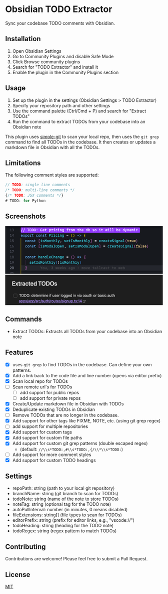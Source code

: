 # Obsidian TODO Extractor

Sync your codebase TODO comments with Obsidian.

## Installation

1. Open Obsidian Settings
2. Go to Community Plugins and disable Safe Mode
3. Click Browse community plugins
4. Search for "TODO Extractor" and install it
5. Enable the plugin in the Community Plugins section

## Usage

1. Set up the plugin in the settings (Obsidian Settings > TODO Extractor)
2. Specify your repository path and other settings
3. Use the command palette (Ctrl/Cmd + P) and search for "Extract TODOs"
4. Run the command to extract TODOs from your codebase into an Obsidian note

This plugin uses [simple-git](https://github.com/steveukx/git-js) to scan your local repo, then uses the `git grep` command to find all TODOs in the codebase. It then creates or updates a markdown file in Obsidian with all the TODOs.

## Limitations

The following comment styles are supported:

```ts
// TODO: single line comments
/* TODO: multi-line comments */
{/* TODO: JSX comments */}
# TODO: for Python
```

## Screenshots

![TODO comment in codebase](./screenshots/extracted-todo-in-codebase.png)
![Extracted TODO in Obsidian](./screenshots/extracted-todo-in-obsidian.png)

## Commands

- Extract TODOs: Extracts all TODOs from your codebase into an Obsidian note

## Features

- [x] uses `git grep` to find TODOs in the codebase. Can define your own patterns.
- [x] Add a link back to the code file and line number (opens via editor prefix)
- [x] Scan local repo for TODOs
- [ ] Scan remote url's for TODOs
  - [ ] add support for public repos
  - [ ] add support for private repos
- [x] Create/Update markdown file in Obsidian with TODOs
- [x] Deduplicate existing TODOs in Obsidian
- [ ] Remove TODOs that are no longer in the codebase.
- [x] Add support for other tags like FIXME, NOTE, etc. (using git grep regex)
- [ ] add support for multiple repositories
- [x] Add support for custom tags
- [x] Add support for custom file paths
- [x] Add support for custom git grep patterns (double escaped regex)
  - (default: `//\\s*TODO:,#\\s*TODO:,{/\\*\\s*TODO:`)
- [ ] Add support for more comment styles
- [x] Add support for custom TODO headings

## Settings

- repoPath: string (path to your local git repository)
- branchName: string (git branch to scan for TODOs)
- todoNote: string (name of the note to store TODOs)
- noteTag: string (optional tag for the TODO note)
- autoPullInterval: number (in minutes, 0 means disabled)
- fileExtensions: string[] (file types to scan for TODOs)
- editorPrefix: string (prefix for editor links, e.g., "vscode://")
- todoHeading: string (heading for the TODO note)
- todoRegex: string (regex pattern to match TODOs)

## Contributing

Contributions are welcome! Please feel free to submit a Pull Request.

## License

[MIT](LICENSE)
